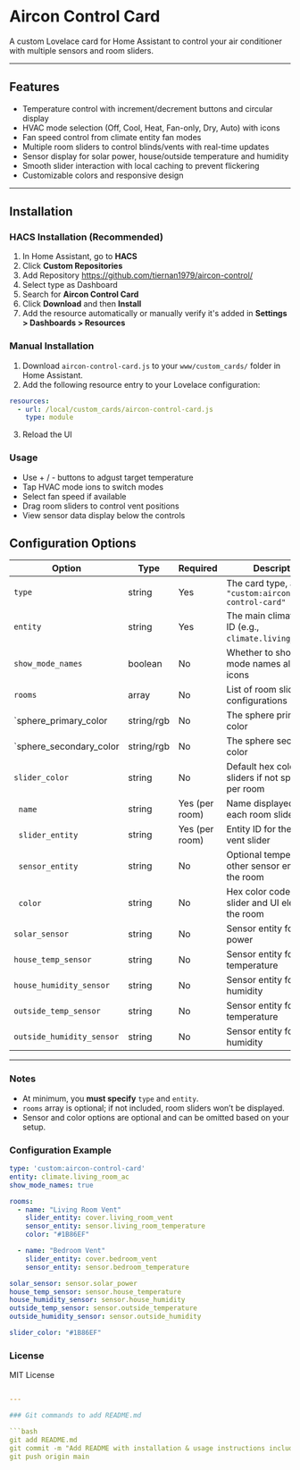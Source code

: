 # Aircon Control Card

A custom Lovelace card for Home Assistant to control your air conditioner with multiple sensors and room sliders.

---

## Features

- Temperature control with increment/decrement buttons and circular display  
- HVAC mode selection (Off, Cool, Heat, Fan-only, Dry, Auto) with icons  
- Fan speed control from climate entity fan modes  
- Multiple room sliders to control blinds/vents with real-time updates  
- Sensor display for solar power, house/outside temperature and humidity  
- Smooth slider interaction with local caching to prevent flickering  
- Customizable colors and responsive design  

---

## Installation

### HACS Installation (Recommended)

1. In Home Assistant, go to **HACS**  
2. Click **Custom Repositories**
3. Add Repository https://github.com/tiernan1979/aircon-control/
4. Select type as Dashboard 
5. Search for **Aircon Control Card** 
6. Click **Download** and then **Install**  
7. Add the resource automatically or manually verify it's added in **Settings > Dashboards > Resources**

### Manual Installation

1. Download `aircon-control-card.js` to your `www/custom_cards/` folder in Home Assistant.  
2. Add the following resource entry to your Lovelace configuration:

```yaml
resources:
  - url: /local/custom_cards/aircon-control-card.js
    type: module
```
3. Reload the UI

### Usage

* Use + / - buttons to adgust target temperature
* Tap HVAC mode ions to switch modes
* Select fan speed if available
* Drag room sliders to control vent positions
* View sensor data display below the controls

## Configuration Options

| Option                | Type      | Required | Description                                                    |
|-----------------------|-----------|----------|----------------------------------------------------------------|
| `type`                | string    | Yes      | The card type, always `"custom:aircon-control-card"`           |
| `entity`              | string    | Yes      | The main climate entity ID (e.g., `climate.living_room_ac`)     |
| `show_mode_names`     | boolean   | No       | Whether to show HVAC mode names alongside icons                 |
| `rooms`               | array     | No       | List of room slider configurations                              |
| `sphere_primary_color | string/rgb| No       | The sphere primary color                                       |
| `sphere_secondary_color | string/rgb| No       | The sphere secondary color                                       |
| `slider_color`        | string    | No       | Default hex color for sliders if not specified per room         |
| &nbsp;&nbsp;`name`          | string    | Yes (per room) | Name displayed for each room slider                             |
| &nbsp;&nbsp;`slider_entity` | string    | Yes (per room) | Entity ID for the cover or vent slider                          |
| &nbsp;&nbsp;`sensor_entity` | string    | No       | Optional temperature or other sensor entity for the room        |
| &nbsp;&nbsp;`color`          | string    | No       | Hex color code for the slider and UI elements in the room      |
| `solar_sensor`        | string    | No       | Sensor entity for solar power                                   |
| `house_temp_sensor`   | string    | No       | Sensor entity for house temperature                             |
| `house_humidity_sensor`| string   | No       | Sensor entity for house humidity                                |
| `outside_temp_sensor` | string    | No       | Sensor entity for outside temperature                           |
| `outside_humidity_sensor` | string| No       | Sensor entity for outside humidity                              |


---

### Notes

- At minimum, you **must specify** `type` and `entity`.  
- `rooms` array is optional; if not included, room sliders won’t be displayed.  
- Sensor and color options are optional and can be omitted based on your setup.


### Configuration Example

```yaml
type: 'custom:aircon-control-card'
entity: climate.living_room_ac
show_mode_names: true

rooms:
  - name: "Living Room Vent"
    slider_entity: cover.living_room_vent
    sensor_entity: sensor.living_room_temperature
    color: "#1B86EF"

  - name: "Bedroom Vent"
    slider_entity: cover.bedroom_vent
    sensor_entity: sensor.bedroom_temperature

solar_sensor: sensor.solar_power
house_temp_sensor: sensor.house_temperature
house_humidity_sensor: sensor.house_humidity
outside_temp_sensor: sensor.outside_temperature
outside_humidity_sensor: sensor.outside_humidity

slider_color: "#1B86EF"
```

### License
MIT License
```yaml

---

### Git commands to add README.md

```bash
git add README.md
git commit -m "Add README with installation & usage instructions including HACS"
git push origin main
```
